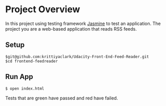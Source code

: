 # Project Overview

In this project using testing framework [Jasmine](http://jasmine.github.io/) to test an application. The project you are a web-based application that reads RSS feeds.


## Setup

```
$git@github.com:krittiyaclark/Udacity-Front-End-Feed-Reader.git
$cd frontend-feedreader
```

## Run App

```
$ open index.html
```

Tests that are green have passed and red have failed.

